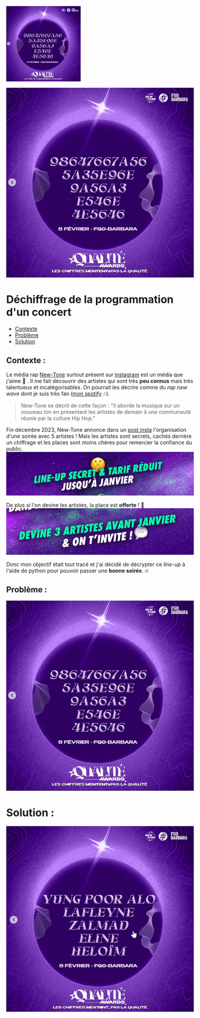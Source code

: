 <img src="images/ciphered_lineup.png" alt="Ciphered lineup" width="200"/>

![Ciphered lineup ](images/ciphered_lineup.png)


# Déchiffrage de la programmation d'un concert 

- [Contexte](#Contexte)
- [Problème](#Problème)
- [Solution](#Solution)

## Contexte :
Le média rap [New-Tone](https://www.new-tone.fr) surtout présent sur [instagram](https://www.instagram.com/newtone.scope/)  est un média que j'aime :purple_heart: . Il me fait découvrir des artistes qui sont très **peu connus** mais très talentueux et incatégorisables. On pourrait les décrire comme du *rap new wave* dont je suis très fan ([mon spotify](https://open.spotify.com/user/kilaposhi?si=9c4a7807956346c1) :notes:).
  
>New-Tone se décrit de cette façon : "Il aborde la musique sur un nouveau ton en présentant les artistes de demain à une communauté réunie par la culture Hip Hop."
  
Fin décembre 2023, New-Tone annonce dans un [post insta](https://www.instagram.com/p/Cl6anVzt1lw/?utm_source=ig_web_copy_link) l'organisation d'une soirée avec 5 artistes ! Mais les artistes sont secrets, cachés derrière un chiffrage et les places sont moins chères pour remercier la confiance du public.  
![Line up secret et tarif réduit](images/secret_lineup.png)

De plus si l'on devine les artistes, la place est **offerte** !  :star2: 
![Devine 3 artistes et on t'invite !](images/Free_entry.png)

Donc mon objectif était tout tracé et j'ai décidé de décrypter ce *line-up* à l'aide de python pour pouvoir passer une **bonne soirée**. :fire:



## Problème :



 
![ciphered line-up | 400](images/ciphered_lineup.png)


# Solution :

![Solution, décryptée](images/unciphered_lineup.png)